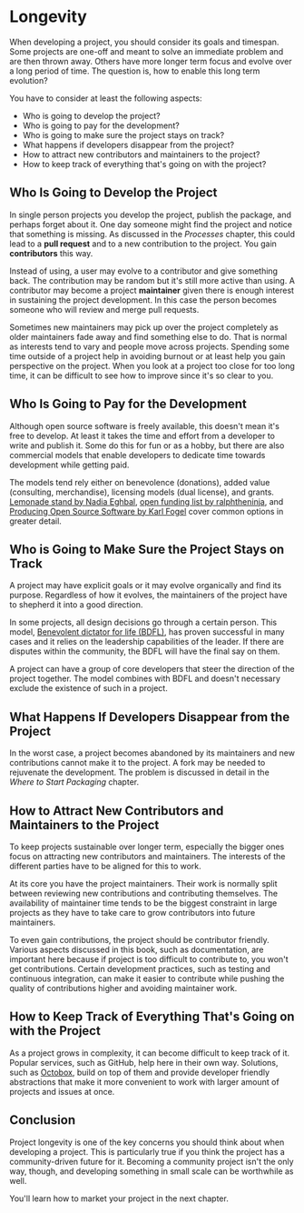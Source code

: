 # Longevity

When developing a project, you should consider its goals and timespan. Some projects are one-off and meant to solve an immediate problem and are then thrown away. Others have more longer term focus and evolve over a long period of time. The question is, how to enable this long term evolution?

You have to consider at least the following aspects:

* Who is going to develop the project?
* Who is going to pay for the development?
* Who is going to make sure the project stays on track?
* What happens if developers disappear from the project?
* How to attract new contributors and maintainers to the project?
* How to keep track of everything that's going on with the project?

## Who Is Going to Develop the Project

In single person projects you develop the project, publish the package, and perhaps forget about it. One day someone might find the project and notice that something is missing. As discussed in the *Processes* chapter, this could lead to a **pull request** and to a new contribution to the project. You gain **contributors** this way.

Instead of using, a user may evolve to a contributor and give something back. The contribution may be random but it's still more active than using. A contributor may become a project **maintainer** given there is enough interest in sustaining the project development. In this case the person becomes someone who will review and merge pull requests.

Sometimes new maintainers may pick up over the project completely as older maintainers fade away and find something else to do. That is normal as interests tend to vary and people move across projects. Spending some time outside of a project help in avoiding burnout or at least help you gain perspective on the project. When you look at a project too close for too long time, it can be difficult to see how to improve since it's so clear to you.

## Who Is Going to Pay for the Development

Although open source software is freely available, this doesn't mean it's free to develop. At least it takes the time and effort from a developer to write and publish it. Some do this for fun or as a hobby, but there are also commercial models that enable developers to dedicate time towards development while getting paid.

The models tend rely either on benevolence (donations), added value (consulting, merchandise), licensing models (dual license), and grants. [Lemonade stand by Nadia Eghbal](https://github.com/nayafia/lemonade-stand), [open funding list by ralphtheninja](https://github.com/ralphtheninja/open-funding), and [Producing Open Source Software by Karl Fogel](http://producingoss.com/en/money.html) cover common options in greater detail.

## Who is Going to Make Sure the Project Stays on Track

A project may have explicit goals or it may evolve organically and find its purpose. Regardless of how it evolves, the maintainers of the project have to shepherd it into a good direction.

In some projects, all design decisions go through a certain person. This model, [Benevolent dictator for life (BDFL)](https://en.wikipedia.org/wiki/Benevolent_dictator_for_life), has proven successful in many cases and it relies on the leadership capabilities of the leader. If there are disputes within the community, the BDFL will have the final say on them.

A project can have a group of core developers that steer the direction of the project together. The model combines with BDFL and doesn't necessary exclude the existence of such in a project.

## What Happens If Developers Disappear from the Project

In the worst case, a project becomes abandoned by its maintainers and new contributions cannot make it to the project. A fork may be needed to rejuvenate the development. The problem is discussed in detail in the *Where to Start Packaging* chapter.

## How to Attract New Contributors and Maintainers to the Project

To keep projects sustainable over longer term, especially the bigger ones focus on attracting new contributors and maintainers. The interests of the different parties have to be aligned for this to work.

At its core you have the project maintainers. Their work is normally split between reviewing new contributions and contributing themselves. The availability of maintainer time tends to be the biggest constraint in large projects as they have to take care to grow contributors into future maintainers.

To even gain contributions, the project should be contributor friendly. Various aspects discussed in this book, such as documentation, are important here because if project is too difficult to contribute to, you won't get contributions. Certain development practices, such as testing and continuous integration, can make it easier to contribute while pushing the quality of contributions higher and avoiding maintainer work.

## How to Keep Track of Everything That's Going on with the Project

As a project grows in complexity, it can become difficult to keep track of it. Popular services, such as GitHub, help here in their own way. Solutions, such as [Octobox](https://octobox.io/), build on top of them and provide developer friendly abstractions that make it more convenient to work with larger amount of projects and issues at once.

## Conclusion

Project longevity is one of the key concerns you should think about when developing a project. This is particularly true if you think the project has a community-driven future for it. Becoming a community project isn't the only way, though, and developing something in small scale can be worthwhile as well.

You'll learn how to market your project in the next chapter.
